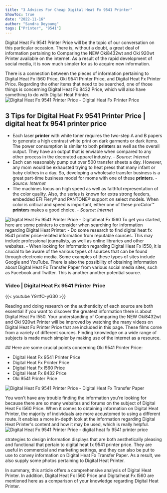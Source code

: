 ```yaml
---
title: "3 Advices For Cheap Digital Heat Fx 9541 Printer"
ShowToc: true 
date: "2022-11-16"
author: "Sandra Deyoung" 
tags: ["Printer", "9541"]
---
```


Digital Heat Fx 9541 Printer Price will be the topic of our conversation on this particular occasion. There is, without a doubt, a great deal of information pertaining to Comparing the NEW Oki8432wt and Oki 920wt Printer available on the internet. As a result of the rapid development of social media, it is now much simpler for us to acquire new information.

There is a connection between the pieces of information pertaining to Digital Heat Fx I560 Price, Oki 9541 Printer Price, and Digital Heat Fx Printer Price. Regarding the other items that need to be searched, one of those things is concerning Digital Heat Fx 8432 Price, which will also have something to do with Digital Heat Printer.
<img loading="lazy" src="https://digitalheatfx.com/wp-content/uploads/2019/02/DFX-9541-h0me.jpg" onerror="this.onerror=null;this.src='https://blogger.googleusercontent.com/img/a/AVvXsEhe7F7TRXHtjiKvHb5vS7DmnxvpHiDyoYyYvm1nHB3Qp2_w3BnM6A2eq4v7FYxCC9bfZt3a9vIMtAYEKUiaDQbHMg-ViyGmRIj39MLp0bGFfgfYw1Dc9q_H-T0wiTm3l0Uq42dETrN9eC8aGJ9_IORZsxST1AcLR7np1koOfcc7tnHa4S8Mwz_xD9d0=s16000';" alt="Digital Heat Fx 9541 Printer Price - Digital Heat Fx Printer Price" >

## 3 Tips for Digital Heat Fx 9541 Printer Price | digital heat fx 9541 printer price
-   Each laser **printer** with white toner requires the two-step A and B papers to generate a high contrast white print on dark garments or dark items. The power consumption is similar to both **printer**s as well as the overall output. They have an output that is enviable when compared to any other process in the decorated apparel industry. - <cite>Source: Internet</cite>
-   Each can reasonably pump out over 500 transfer sheets a day. However, any mom would be exhausted trying to heat press that many infant or baby clothes in a day. So, developing a wholesale transfer business is a great part-time business model for moms with one of these **printer**s. - <cite>Source: Internet</cite>
-   The machines focus on high speed as well as faithful representation of the color quality. Also, the series is known for extra strong feeders, embedded EFI Fiery® and PANTONE® support on select models. When color is critical and speed is important, either one of these proColor™ **printer**s makes a good choice. - <cite>Source: Internet</cite>


<img loading="lazy" src="https://digitalheatfx.com/wp-content/uploads/2016/05/EmbSupplies_logo2-e1465315264460.jpg" onerror="this.onerror=null;this.src='https://blogger.googleusercontent.com/img/a/AVvXsEhe7F7TRXHtjiKvHb5vS7DmnxvpHiDyoYyYvm1nHB3Qp2_w3BnM6A2eq4v7FYxCC9bfZt3a9vIMtAYEKUiaDQbHMg-ViyGmRIj39MLp0bGFfgfYw1Dc9q_H-T0wiTm3l0Uq42dETrN9eC8aGJ9_IORZsxST1AcLR7np1koOfcc7tnHa4S8Mwz_xD9d0=s16000';" alt="Digital Heat Fx 9541 Printer Price - Digitalheat Fx I560" >
To get you started, here are some pointers to consider when searching for information regarding Digital Heat Printer:
- Do some research to find digital heat fx 9541 printer price-related information from reputable sources. This may include professional journalists, as well as online libraries and other websites.
- When looking for information regarding Digital Heat Fx I550, it is crucial to be aware of the various types of sources that can be found through electronic media. Some examples of these types of sites include Google and YouTube. There is also the possibility of obtaining information about Digital Heat Fx Transfer Paper from various social media sites, such as Facebook and Twitter. This is another another potential source.

### Video | Digital Heat Fx 9541 Printer Price
{{< youtube Y9rtfO-yG30 >}} 


Reading and doing research on the authenticity of each source are both essential if you want to discover the greatest information there is about Digital Heat Fx I550.
Your understanding of Comparing the NEW Oki8432wt and Oki 920wt Printer will be improved by watching the many videos on Digital Heat Fx Printer Price that are included in this page. These films come from a variety of different sources. Finding knowledge on a wide range of subjects is made much simpler by making use of the internet as a resource.
<script async="async" data-cfasync="false" src="//normallydemandedalter.com/fe63df3c5408708b15d8dc3d9b206b31/invoke.js"></script>
<div id="container-fe63df3c5408708b15d8dc3d9b206b31"></div>
## Here are some crucial points concerning Oki 9541 Printer Price:

- Digital Heat Fx 9541 Printer Price
- Digital Heat Fx Printer Price
- Digital Heat Fx I560 Price
- Digital Heat Fx 8432 Price
- Oki 9541 Printer Price

 <img loading="lazy" src="https://digitalheatfx.com/wp-content/uploads/2020/05/Printing-On-Hard-Surfaces-e1590165478560-174526_1080x675.jpg" onerror="this.onerror=null;this.src='https://blogger.googleusercontent.com/img/a/AVvXsEhe7F7TRXHtjiKvHb5vS7DmnxvpHiDyoYyYvm1nHB3Qp2_w3BnM6A2eq4v7FYxCC9bfZt3a9vIMtAYEKUiaDQbHMg-ViyGmRIj39MLp0bGFfgfYw1Dc9q_H-T0wiTm3l0Uq42dETrN9eC8aGJ9_IORZsxST1AcLR7np1koOfcc7tnHa4S8Mwz_xD9d0=s16000';" alt="Digital Heat Fx 9541 Printer Price - Digital Heat Fx Transfer Paper" >

You won't have any trouble finding the information you're looking for because there are so many websites and forums on the subject of Digital Heat Fx I560 Price.
When it comes to obtaining information on Digital Heat Printer, the majority of individuals are more accustomed to using a different route. It enables a more in-depth look at the information regarding Digital Heat Printer's content and how it may be used, which is really helpful.
<img loading="lazy" src="https://digitalheatfx.com/wp-content/uploads/2017/11/dfx-logo-sheet-sample-768x1113.jpg" onerror="this.onerror=null;this.src='https://blogger.googleusercontent.com/img/a/AVvXsEhe7F7TRXHtjiKvHb5vS7DmnxvpHiDyoYyYvm1nHB3Qp2_w3BnM6A2eq4v7FYxCC9bfZt3a9vIMtAYEKUiaDQbHMg-ViyGmRIj39MLp0bGFfgfYw1Dc9q_H-T0wiTm3l0Uq42dETrN9eC8aGJ9_IORZsxST1AcLR7np1koOfcc7tnHa4S8Mwz_xD9d0=s16000';" alt="Digital Heat Fx 9541 Printer Price - digital heat fx 9541 printer price" >

strategies to design information displays that are both aesthetically pleasing and functional that pertain to digital heat fx 9541 printer price. They are useful in commercial and marketing settings, and they can also be put to use to convey information on Digital Heat Fx Transfer Paper. As a result, we also supply some photos pertaining to Digital Heat Printer.

In summary, this article offers a comprehensive analysis of Digital Heat Printer. In addition, Digital Heat Fx I560 Price and Digitalheat Fx I560 are mentioned here as a comparison of your knowledge regarding Digital Heat Printer.

	

